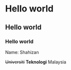 # Hello world
## Hello world
### Hello world

Name: Shahizan

~~Universiti~~ **Teknologi** Malaysia
